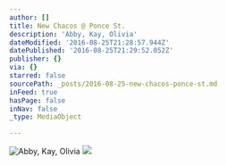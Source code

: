 ```yaml
---
author: []
title: New Chacos @ Ponce St.
description: 'Abby, Kay, Olivia'
dateModified: '2016-08-25T21:28:57.944Z'
datePublished: '2016-08-25T21:29:52.052Z'
publisher: {}
via: {}
starred: false
sourcePath: _posts/2016-08-25-new-chacos-ponce-st.md
inFeed: true
hasPage: false
inNav: false
_type: MediaObject

---
```

![Abby, Kay, Olivia](https://the-grid-user-content.s3-us-west-2.amazonaws.com/d9ee1cf5-391d-408c-9df9-6d938f98b690.jpg)
![](https://the-grid-user-content.s3-us-west-2.amazonaws.com/4f9bfa02-c5bc-4d10-b339-79344dfcf45a.png)